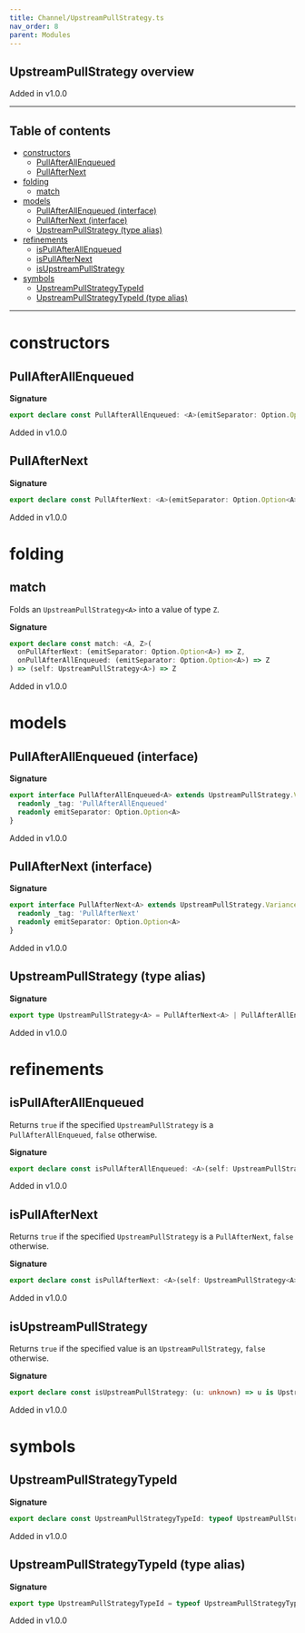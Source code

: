 ```yaml
---
title: Channel/UpstreamPullStrategy.ts
nav_order: 8
parent: Modules
---
```


## UpstreamPullStrategy overview

Added in v1.0.0

---

<h2 class="text-delta">Table of contents</h2>

- [constructors](#constructors)
  - [PullAfterAllEnqueued](#pullafterallenqueued)
  - [PullAfterNext](#pullafternext)
- [folding](#folding)
  - [match](#match)
- [models](#models)
  - [PullAfterAllEnqueued (interface)](#pullafterallenqueued-interface)
  - [PullAfterNext (interface)](#pullafternext-interface)
  - [UpstreamPullStrategy (type alias)](#upstreampullstrategy-type-alias)
- [refinements](#refinements)
  - [isPullAfterAllEnqueued](#ispullafterallenqueued)
  - [isPullAfterNext](#ispullafternext)
  - [isUpstreamPullStrategy](#isupstreampullstrategy)
- [symbols](#symbols)
  - [UpstreamPullStrategyTypeId](#upstreampullstrategytypeid)
  - [UpstreamPullStrategyTypeId (type alias)](#upstreampullstrategytypeid-type-alias)

---

# constructors

## PullAfterAllEnqueued

**Signature**

```ts
export declare const PullAfterAllEnqueued: <A>(emitSeparator: Option.Option<A>) => UpstreamPullStrategy<A>
```

Added in v1.0.0

## PullAfterNext

**Signature**

```ts
export declare const PullAfterNext: <A>(emitSeparator: Option.Option<A>) => UpstreamPullStrategy<A>
```

Added in v1.0.0

# folding

## match

Folds an `UpstreamPullStrategy<A>` into a value of type `Z`.

**Signature**

```ts
export declare const match: <A, Z>(
  onPullAfterNext: (emitSeparator: Option.Option<A>) => Z,
  onPullAfterAllEnqueued: (emitSeparator: Option.Option<A>) => Z
) => (self: UpstreamPullStrategy<A>) => Z
```

Added in v1.0.0

# models

## PullAfterAllEnqueued (interface)

**Signature**

```ts
export interface PullAfterAllEnqueued<A> extends UpstreamPullStrategy.Variance<A> {
  readonly _tag: 'PullAfterAllEnqueued'
  readonly emitSeparator: Option.Option<A>
}
```

Added in v1.0.0

## PullAfterNext (interface)

**Signature**

```ts
export interface PullAfterNext<A> extends UpstreamPullStrategy.Variance<A> {
  readonly _tag: 'PullAfterNext'
  readonly emitSeparator: Option.Option<A>
}
```

Added in v1.0.0

## UpstreamPullStrategy (type alias)

**Signature**

```ts
export type UpstreamPullStrategy<A> = PullAfterNext<A> | PullAfterAllEnqueued<A>
```

Added in v1.0.0

# refinements

## isPullAfterAllEnqueued

Returns `true` if the specified `UpstreamPullStrategy` is a
`PullAfterAllEnqueued`, `false` otherwise.

**Signature**

```ts
export declare const isPullAfterAllEnqueued: <A>(self: UpstreamPullStrategy<A>) => self is PullAfterAllEnqueued<A>
```

Added in v1.0.0

## isPullAfterNext

Returns `true` if the specified `UpstreamPullStrategy` is a `PullAfterNext`,
`false` otherwise.

**Signature**

```ts
export declare const isPullAfterNext: <A>(self: UpstreamPullStrategy<A>) => self is PullAfterNext<A>
```

Added in v1.0.0

## isUpstreamPullStrategy

Returns `true` if the specified value is an `UpstreamPullStrategy`, `false`
otherwise.

**Signature**

```ts
export declare const isUpstreamPullStrategy: (u: unknown) => u is UpstreamPullStrategy<unknown>
```

Added in v1.0.0

# symbols

## UpstreamPullStrategyTypeId

**Signature**

```ts
export declare const UpstreamPullStrategyTypeId: typeof UpstreamPullStrategyTypeId
```

Added in v1.0.0

## UpstreamPullStrategyTypeId (type alias)

**Signature**

```ts
export type UpstreamPullStrategyTypeId = typeof UpstreamPullStrategyTypeId
```

Added in v1.0.0
